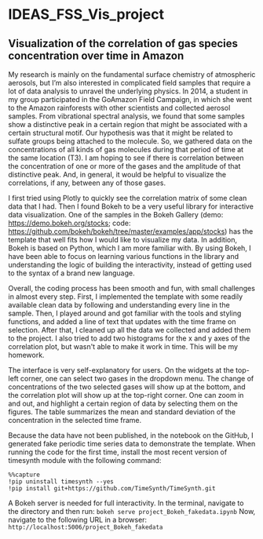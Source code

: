 # IDEAS_FSS_Vis_project
## Visualization of the correlation of gas species concentration over time in Amazon

My research is mainly on the fundamental surface chemistry of atmospheric aerosols, but I’m also interested in complicated field samples that require a lot of data analysis to unravel the underlying physics. In 2014, a student in my group participated in the GoAmazon Field Campaign, in which she went to the Amazon rainforests with other scientists and collected aerosol samples. From vibrational spectral analysis, we found that some samples show a distinctive peak in a certain region that might be associated with a certain structural motif. Our hypothesis was that it might be related to sulfate groups being attached to the molecule. So, we gathered data on the concentrations of all kinds of gas molecules during that period of time at the same location (T3). I am hoping to see if there is correlation between the concentration of one or more of the gases and the amplitude of that distinctive peak. And, in general, it would be helpful to visualize the correlations, if any, between any of those gases.

I first tried using Plotly to quickly see the correlation matrix of some clean data that I had. Then I found Bokeh to be a very useful library for interactive data visualization. One of the samples in the Bokeh Gallery (demo: https://demo.bokeh.org/stocks; code: https://github.com/bokeh/bokeh/tree/master/examples/app/stocks) has the template that well fits how I would like to visualize my data. In addition, Bokeh is based on Python, which I am more familiar with. By using Bokeh, I have been able to focus on learning various functions in the library and understanding the logic of building the interactivity, instead of getting used to the syntax of a brand new language.

Overall, the coding process has been smooth and fun, with small challenges in almost every step. First, I implemented the template with some readily available clean data by following and understanding every line in the sample. Then, I played around and got familiar with the tools and styling functions, and added a line of text that updates with the time frame on selection. After that, I cleaned up all the data we collected and added them to the project. I also tried to add two histograms for the x and y axes of the correlation plot, but wasn't able to make it work in time. This will be my homework.

The interface is very self-explanatory for users. On the widgets at the top-left corner, one can select two gases in the dropdown menu. The change of concentrations of the two selected gases will show up at the bottom, and the correlation plot will show up at the top-right corner. One can zoom in and out, and highlight a certain region of data by selecting them on the figures. The table summarizes the mean and standard deviation of the concentration in the selected time frame.

Because the data have not been published, in the notebook on the GitHub, I generated fake periodic time series data to demonstrate the template. When running the code for the first time, install the most recent version of timesynth module with the following command:
```
%%capture
!pip uninstall timesynth --yes
!pip install git+https://github.com/TimeSynth/TimeSynth.git
```

A Bokeh server is needed for full interactivity. In the terminal, navigate to the directory and then run:
`bokeh serve project_Bokeh_fakedata.ipynb`
Now, navigate to the following URL in a browser:
`http://localhost:5006/project_Bokeh_fakedata`

